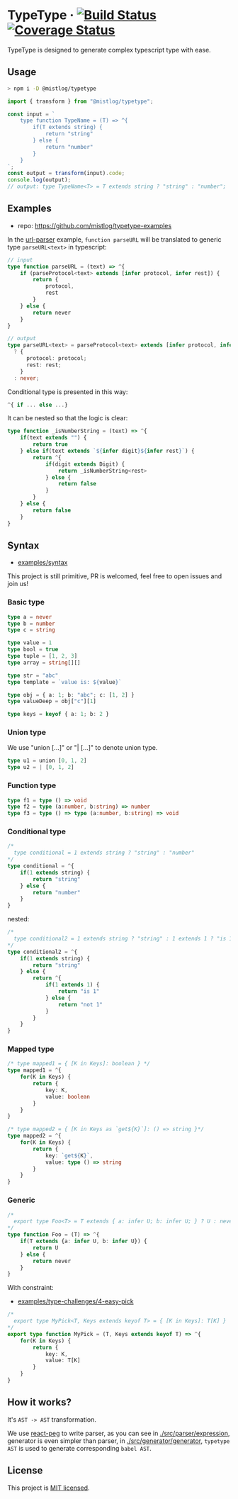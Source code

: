# TypeType &middot; [![Build Status](https://github.com/mistlog/typedraft/workflows/build/badge.svg)](https://github.com/mistlog/typedraft/workflows/build/badge.svg) [![Coverage Status](https://coveralls.io/repos/github/mistlog/typetype/badge.svg)](https://coveralls.io/github/mistlog/typetype)

TypeType is designed to generate complex typescript type with ease.

## Usage

```bash
> npm i -D @mistlog/typetype
```

```ts
import { transform } from "@mistlog/typetype";

const input = `
    type function TypeName = (T) => ^{
        if(T extends string) {
            return "string"
        } else {
            return "number"
        }
    }
`;
const output = transform(input).code;
console.log(output);
// output: type TypeName<T> = T extends string ? "string" : "number";
```

## Examples

- repo: https://github.com/mistlog/typetype-examples

In the [url-parser](https://github.com/mistlog/typetype-examples/blob/main/examples/url-parser/url-parser.type) example, `function parseURL` will be translated to generic type `parseURL<text>` in typescript:

```ts
// input
type function parseURL = (text) => ^{
    if (parseProtocol<text> extends [infer protocol, infer rest]) {
        return {
            protocol,
            rest
        }
    } else {
        return never
    }
}
```

```ts
// output
type parseURL<text> = parseProtocol<text> extends [infer protocol, infer rest]
  ? {
      protocol: protocol;
      rest: rest;
    }
  : never;
```

Conditional type is presented in this way:

```ts
^{ if ... else ...}
```

It can be nested so that the logic is clear:

```ts
type function _isNumberString = (text) => ^{
    if(text extends "") {
        return true
    } else if(text extends `${infer digit}${infer rest}`) {
        return ^{
            if(digit extends Digit) {
                return _isNumberString<rest>
            } else {
                return false
            }
        }
    } else {
        return false
    }
}
```

## Syntax

* [examples/syntax](https://github.com/mistlog/typetype-examples/blob/main/examples/syntax/syntax.type)

This project is still primitive, PR is welcomed, feel free to open issues and join us!

### Basic type

```ts
type a = never
type b = number
type c = string
```

```ts
type value = 1
type bool = true
type tuple = [1, 2, 3]
type array = string[][]

type str = "abc"
type template = `value is: ${value}`

type obj = { a: 1; b: "abc"; c: [1, 2] }
type valueDeep = obj["c"][1]

type keys = keyof { a: 1; b: 2 }
```

### Union type

We use "union [...]" or "| [...]" to denote union type.

```ts
type u1 = union [0, 1, 2]
type u2 = | [0, 1, 2]
``` 

### Function type

```ts
type f1 = type () => void
type f2 = type (a:number, b:string) => number
type f3 = type () => type (a:number, b:string) => void
```

### Conditional type

```ts
/*
  type conditional = 1 extends string ? "string" : "number"
*/
type conditional = ^{
    if(1 extends string) {
        return "string"
    } else {
        return "number"
    }
}
```

nested: 

```ts
/*
  type conditional2 = 1 extends string ? "string" : 1 extends 1 ? "is 1" : "not 1";
*/
type conditional2 = ^{
    if(1 extends string) {
        return "string"
    } else {
        return ^{
            if(1 extends 1) {
                return "is 1"
            } else {
                return "not 1"
            }
        }
    }
}
```

### Mapped type

```ts
/* type mapped1 = { [K in Keys]: boolean } */
type mapped1 = ^{
    for(K in Keys) {
        return {
            key: K,
            value: boolean
        }
    }
}
```

```ts
/* type mapped2 = { [K in Keys as `get${K}`]: () => string }*/
type mapped2 = ^{
    for(K in Keys) {
        return {
            key: `get${K}`,
            value: type () => string
        }
    }
}
```

### Generic

```ts
/* 
  export type Foo<T> = T extends { a: infer U; b: infer U; } ? U : never
*/
type function Foo = (T) => ^{
    if(T extends {a: infer U, b: infer U}) {
        return U
    } else {
        return never
    }
}
```

With constraint:

* [examples/type-challenges/4-easy-pick](https://github.com/mistlog/typetype-examples/blob/main/examples/type-challenges/4-easy-pick.type)

```ts
/* 
  export type MyPick<T, Keys extends keyof T> = { [K in Keys]: T[K] } 
*/
export type function MyPick = (T, Keys extends keyof T) => ^{
    for(K in Keys) {
        return {
            key: K,
            value: T[K]
        }
    }
}
```

## How it works?

It's `AST -> AST` transformation.

We use [react-peg](https://github.com/mistlog/react-peg) to write parser, as you can see in [./src/parser/expression](./src/parser/expression/expression.tsx), generator is even simpler than parser, in [./src/generator/generator](./src/generator/generator.ts), `typetype AST` is used to generate corresponding `babel AST`.

## License

This project is [MIT licensed](https://github.com/mistlog/typetype/blob/master/LICENSE).
